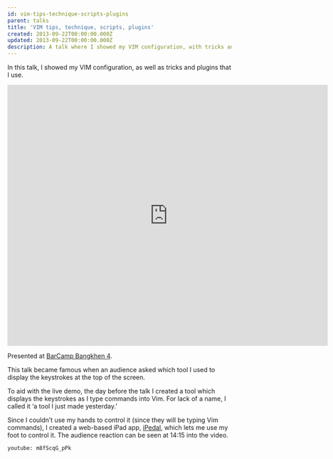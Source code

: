 ```yaml
---
id: vim-tips-technique-scripts-plugins
parent: talks
title: 'VIM tips, technique, scripts, plugins'
created: 2013-09-22T00:00:00.000Z
updated: 2013-09-22T00:00:00.000Z
description: A talk where I showed my VIM configuration, with tricks and plugins that I use.
---
```


In this talk, I showed my VIM configuration, as well as tricks and plugins that I use.

<iframe width="720" height="587" class="youtube" src="https://www.slideshare.net/slideshow/embed_code/key/whRzNPugGQEBOI?rel=0" frameBorder="0" allowfullscreen=""></iframe>

Presented at [BarCamp Bangkhen 4](http://2013.barcampbangkhen.org/).

This talk became famous when an audience asked which tool I used to display the keystrokes at the top of the screen.

To aid with the live demo, the day before the talk I created a tool which displays the keystrokes as I type commands into Vim. For lack of a name, I called it ‘a tool I just made yesterday.’

Since I couldn’t use my hands to control it (since they will be typing Vim commands), I created a web-based iPad app, [iPedal](/p/ipedal/), which lets me use my foot to control it. The audience reaction can be seen at 14:15 into the video.

`youtube: m8fScqG_pPk`
